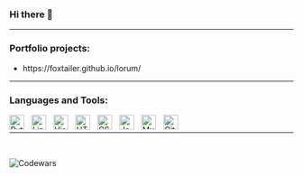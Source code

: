 ### Hi there 👋
<hr>
<h3>Portfolio projects:</h3>

<ul>
  <li>
    <a>https://foxtailer.github.io/lorum/</a>
  </li>
</ul>

<hr>
<h3>Languages and Tools:</h3>
<img align="left" alt="Python" width="26px" src="https://cdn.jsdelivr.net/gh/devicons/devicon@latest/icons/python/python-original.svg" style="padding-right:10px;" />
<img align="left" alt="Linux" width="26px" src="https://cdn.jsdelivr.net/gh/devicons/devicon/icons/linux/linux-original.svg" style="padding-right:10px;" />
<img align="left" alt="Visual Studio Code" width="26px" src="https://cdn.jsdelivr.net/gh/devicons/devicon/icons/vscode/vscode-original.svg" style="padding-right:10px;" />
<img align="left" alt="HTML5" width="26px" src="https://cdn.jsdelivr.net/gh/devicons/devicon/icons/html5/html5-original.svg" style="padding-right:10px;" />
<img align="left" alt="CSS3" width="26px" src="https://cdn.jsdelivr.net/gh/devicons/devicon/icons/css3/css3-original.svg" style="padding-right:10px;" />
<img align="left" alt="JavaScript" width="26px" src="https://cdn.jsdelivr.net/gh/devicons/devicon/icons/javascript/javascript-original.svg" style="padding-right:10px;" />
<img align="left" alt="MySQL" width="26px" src="https://cdn.jsdelivr.net/gh/devicons/devicon/icons/mysql/mysql-original.svg" style="padding-right:10px;" />
<img align="left" alt="Git" width="26px" src="https://cdn.jsdelivr.net/gh/devicons/devicon/icons/git/git-original.svg" style="padding-right:10px;" />

<br>
<hr>
<br>

![Codewars](https://github.r2v.ch/codewars?user=Foxtailer&name=true&top_languages=true&stroke=%23b362ff&theme=gradient_midnight_puple)

<!--
**foxtailer/foxtailer** is a ✨ _special_ ✨ repository because its `README.md` (this file) appears on your GitHub profile.

Here are some ideas to get you started:

- 🔭 I’m currently working on ...
- 🌱 I’m currently learning ...
- 👯 I’m looking to collaborate on ...
- 🤔 I’m looking for help with ...
- 💬 Ask me about ...
- 📫 How to reach me: ...
- 😄 Pronouns: ...
- ⚡ Fun fact: ...
-->

